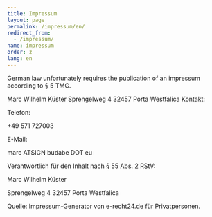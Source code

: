 ```yaml
---
title: Impressum
layout: page
permalink: /impressum/en/
redirect_from: 
  - /impressum/
name: impressum
order: z
lang: en
---
```


German law unfortunately requires the publication of an impressum according to § 5 TMG.

Marc Wilhelm Küster
Sprengelweg 4
32457 Porta Westfalica
Kontakt:

Telefon:

+49 571 727003

E-Mail:

marc ATSIGN budabe DOT eu

Verantwortlich für den Inhalt nach § 55 Abs. 2 RStV:

Marc Wilhelm Küster

Sprengelweg 4
32457 Porta Westfalica

Quelle: Impressum-Generator von e-recht24.de für Privatpersonen.


